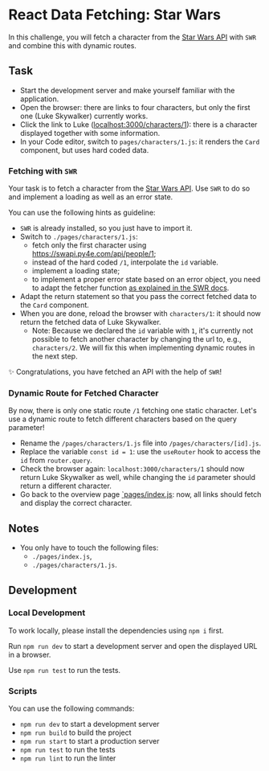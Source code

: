 # React Data Fetching: Star Wars

In this challenge, you will fetch a character from the [Star Wars API](https://swapi.py4e.com) with `SWR` and combine this with dynamic routes.

## Task

- Start the development server and make yourself familiar with the application.
- Open the browser: there are links to four characters, but only the first one (Luke Skywalker) currently works.
- Click the link to Luke ([localhost:3000/characters/1](localhost:3000/characters/1)): there is a character displayed together with some information.
- In your Code editor, switch to `pages/characters/1.js`: it renders the `Card` component, but uses hard coded data.

### Fetching with `SWR`

Your task is to fetch a character from the [Star Wars API](https://swapi.py4e.com). Use `SWR` to do so and implement a loading as well as an error state.

You can use the following hints as guideline:

- `SWR` is already installed, so you just have to import it.
- Switch to `./pages/characters/1.js`:
  - fetch only the first character using https://swapi.py4e.com/api/people/1;
  - instead of the hard coded `/1`, interpolate the `id` variable.
  - implement a loading state;
  - to implement a proper error state based on an error object, you need to adapt the fetcher function [as explained in the SWR docs](https://swr.vercel.app/docs/error-handling#status-code-and-error-object).
- Adapt the return statement so that you pass the correct fetched data to the `Card` component.
- When you are done, reload the browser with `characters/1`: it should now return the fetched data of Luke Skywalker.
  - Note: Because we declared the `id` variable with `1`, it's currently not possible to fetch another character by changing the url to, e.g., `characters/2`. We will fix this when implementing dynamic routes in the next step.

✨ Congratulations, you have fetched an API with the help of `SWR`!

### Dynamic Route for Fetched Character

By now, there is only one static route `/1` fetching one static character. Let's use a dynamic route to fetch different characters based on the query parameter!

- Rename the `/pages/characters/1.js` file into `/pages/characters/[id].js`.
- Replace the variable `const id = 1`: use the `useRouter` hook to access the `id` from `router.query`.
- Check the browser again: `localhost:3000/characters/1` should now return Luke Skywalker as well, while changing the `id` parameter should return a different character.
- Go back to the overview page [`pages/index.js](./pages/index.js): now, all links should fetch and display the correct character.

## Notes

- You only have to touch the following files:
  - `./pages/index.js`,
  - `./pages/characters/1.js`.

## Development

### Local Development

To work locally, please install the dependencies using `npm i` first.

Run `npm run dev` to start a development server and open the displayed URL in a browser.

Use `npm run test` to run the tests.

### Scripts

You can use the following commands:

- `npm run dev` to start a development server
- `npm run build` to build the project
- `npm run start` to start a production server
- `npm run test` to run the tests
- `npm run lint` to run the linter
